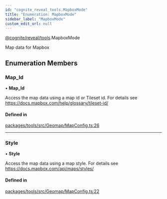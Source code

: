 ```yaml
---
id: "cognite_reveal_tools.MapboxMode"
title: "Enumeration: MapboxMode"
sidebar_label: "MapboxMode"
custom_edit_url: null
---
```


[@cognite/reveal/tools](../modules/cognite_reveal_tools.md).MapboxMode

Map data for Mapbox

## Enumeration Members

### Map\_Id

• **Map\_Id**

Access the map data using a map id or Tileset id. For details see https://docs.mapbox.com/help/glossary/tileset-id/

#### Defined in

[packages/tools/src/Geomap/MapConfig.ts:26](https://github.com/cognitedata/reveal/blob/716e7443e/viewer/packages/tools/src/Geomap/MapConfig.ts#L26)

___

### Style

• **Style**

Access the map data using a map style. For details see https://docs.mapbox.com/api/maps/styles/

#### Defined in

[packages/tools/src/Geomap/MapConfig.ts:22](https://github.com/cognitedata/reveal/blob/716e7443e/viewer/packages/tools/src/Geomap/MapConfig.ts#L22)

